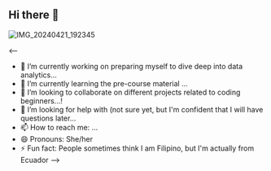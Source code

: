 ## Hi there 👋

![IMG_20240421_192345](https://github.com/user-attachments/assets/44f6d44f-88ac-410c-8032-844657b8cae9)

<--
- 🔭 I’m currently working on preparing myself to dive deep into data analytics...
- 🌱 I’m currently learning the pre-course material ...
- 👯 I’m looking to collaborate on different projects related to coding beginners...!
- 🤔 I’m looking for help with (not sure yet, but I'm confident that I will have questions later...
- 📫 How to reach me: ...
- 😄 Pronouns: She/her
- ⚡ Fun fact: People sometimes think I am Filipino, but I'm actually from Ecuador
-->
